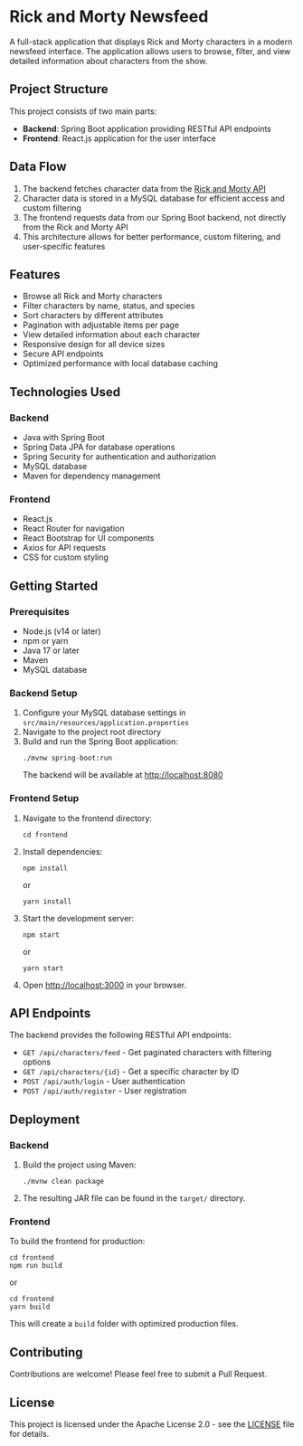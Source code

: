 # Rick and Morty Newsfeed

A full-stack application that displays Rick and Morty characters in a modern newsfeed interface. The application allows users to browse, filter, and view detailed information about characters from the show.

## Project Structure

This project consists of two main parts:
- **Backend**: Spring Boot application providing RESTful API endpoints
- **Frontend**: React.js application for the user interface

## Data Flow

1. The backend fetches character data from the [Rick and Morty API](https://rickandmortyapi.com/)
2. Character data is stored in a MySQL database for efficient access and custom filtering
3. The frontend requests data from our Spring Boot backend, not directly from the Rick and Morty API
4. This architecture allows for better performance, custom filtering, and user-specific features

## Features

- Browse all Rick and Morty characters
- Filter characters by name, status, and species
- Sort characters by different attributes
- Pagination with adjustable items per page
- View detailed information about each character
- Responsive design for all device sizes
- Secure API endpoints
- Optimized performance with local database caching

## Technologies Used

### Backend
- Java with Spring Boot
- Spring Data JPA for database operations
- Spring Security for authentication and authorization
- MySQL database
- Maven for dependency management

### Frontend
- React.js
- React Router for navigation
- React Bootstrap for UI components
- Axios for API requests
- CSS for custom styling

## Getting Started

### Prerequisites

- Node.js (v14 or later)
- npm or yarn
- Java 17 or later
- Maven
- MySQL database

### Backend Setup

1. Configure your MySQL database settings in `src/main/resources/application.properties`
2. Navigate to the project root directory
3. Build and run the Spring Boot application:
   ```
   ./mvnw spring-boot:run
   ```
   The backend will be available at [http://localhost:8080](http://localhost:8080)

### Frontend Setup

1. Navigate to the frontend directory:
   ```
   cd frontend
   ```

2. Install dependencies:
   ```
   npm install
   ```
   or
   ```
   yarn install
   ```

3. Start the development server:
   ```
   npm start
   ```
   or
   ```
   yarn start
   ```

4. Open [http://localhost:3000](http://localhost:3000) in your browser.

## API Endpoints

The backend provides the following RESTful API endpoints:

- `GET /api/characters/feed` - Get paginated characters with filtering options
- `GET /api/characters/{id}` - Get a specific character by ID
- `POST /api/auth/login` - User authentication
- `POST /api/auth/register` - User registration

## Deployment

### Backend
1. Build the project using Maven:
   ```
   ./mvnw clean package
   ```
2. The resulting JAR file can be found in the `target/` directory.

### Frontend
To build the frontend for production:
```
cd frontend
npm run build
```
or
```
cd frontend
yarn build
```

This will create a `build` folder with optimized production files.

## Contributing

Contributions are welcome! Please feel free to submit a Pull Request.

## License

This project is licensed under the Apache License 2.0 - see the [LICENSE](LICENSE) file for details. 